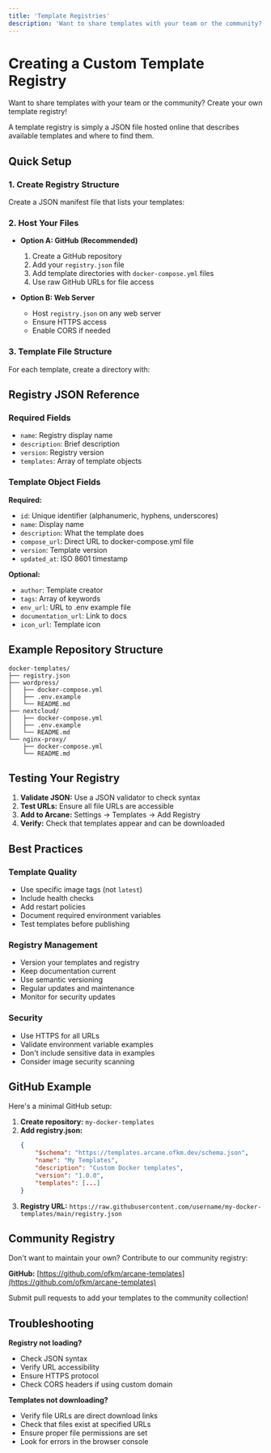 ```yaml
---
title: 'Template Registries'
description: 'Want to share templates with your team or the community? Create your own template registry!'
---
```


<script lang="ts">
import TemplateStructure from '$lib/components/template-structure.svelte';
import RegistryJson from '$lib/components/registry-json.svelte';
</script>

# Creating a Custom Template Registry

Want to share templates with your team or the community? Create your own template registry!

A template registry is simply a JSON file hosted online that describes available templates and where to find them.

## Quick Setup

### 1. Create Registry Structure

Create a JSON manifest file that lists your templates:

<RegistryJson />

### 2. Host Your Files

- **Option A: GitHub (Recommended)**
  1. Create a GitHub repository
  2. Add your `registry.json` file
  3. Add template directories with `docker-compose.yml` files
  4. Use raw GitHub URLs for file access

- **Option B: Web Server**
  - Host `registry.json` on any web server
  - Ensure HTTPS access
  - Enable CORS if needed

### 3. Template File Structure

For each template, create a directory with:

<TemplateStructure />

## Registry JSON Reference

### Required Fields

- `name`: Registry display name
- `description`: Brief description
- `version`: Registry version
- `templates`: Array of template objects

### Template Object Fields

**Required:**

- `id`: Unique identifier (alphanumeric, hyphens, underscores)
- `name`: Display name
- `description`: What the template does
- `compose_url`: Direct URL to docker-compose.yml file
- `version`: Template version
- `updated_at`: ISO 8601 timestamp

**Optional:**

- `author`: Template creator
- `tags`: Array of keywords
- `env_url`: URL to .env example file
- `documentation_url`: Link to docs
- `icon_url`: Template icon

## Example Repository Structure


```
docker-templates/
├── registry.json
├── wordpress/
│   ├── docker-compose.yml
│   ├── .env.example
│   └── README.md
├── nextcloud/
│   ├── docker-compose.yml
│   ├── .env.example
│   └── README.md
└── nginx-proxy/
    ├── docker-compose.yml
    └── README.md
```

## Testing Your Registry

1. **Validate JSON:** Use a JSON validator to check syntax
2. **Test URLs:** Ensure all file URLs are accessible
3. **Add to Arcane:** Settings → Templates → Add Registry
4. **Verify:** Check that templates appear and can be downloaded

## Best Practices

### Template Quality

- Use specific image tags (not `latest`)
- Include health checks
- Add restart policies
- Document required environment variables
- Test templates before publishing

### Registry Management

- Version your templates and registry
- Keep documentation current
- Use semantic versioning
- Regular updates and maintenance
- Monitor for security updates

### Security

- Use HTTPS for all URLs
- Validate environment variable examples
- Don't include sensitive data in examples
- Consider image security scanning

## GitHub Example

Here's a minimal GitHub setup:

1. **Create repository:** `my-docker-templates`
2. **Add registry.json:**
   ```json
   {
       "$schema": "https://templates.arcane.ofkm.dev/schema.json",
       "name": "My Templates",
       "description": "Custom Docker templates",
       "version": "1.0.0",
       "templates": [...]
   }
   ```
3. **Registry URL:** `https://raw.githubusercontent.com/username/my-docker-templates/main/registry.json`

## Community Registry

Don't want to maintain your own? Contribute to our community registry:

**GitHub:** [https://github.com/ofkm/arcane-templates](https://github.com/ofkm/arcane-templates)

Submit pull requests to add your templates to the community collection!

## Troubleshooting

**Registry not loading?**

- Check JSON syntax
- Verify URL accessibility
- Ensure HTTPS protocol
- Check CORS headers if using custom domain

**Templates not downloading?**

- Verify file URLs are direct download links
- Check that files exist at specified URLs
- Ensure proper file permissions are set
- Look for errors in the browser console

